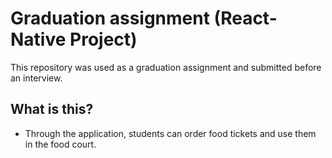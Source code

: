 # Graduation assignment (React-Native Project)

This repository was used as a graduation assignment and submitted before an interview.

## What is this?
* Through the application, students can order food tickets and use them in the food court.
